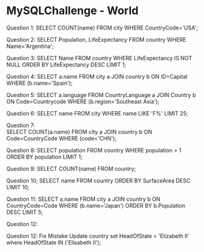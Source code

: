 # MySQLChallenge - World

Question 1: 
    SELECT COUNT(name) FROM city WHERE CountryCode='USA';

Question 2: 
    SELECT Population, LifeExpectancy FROM country WHERE Name='Argentina';

Question 3: 
    SELECT Name FROM country WHERE LifeExpectancy IS NOT NULL ORDER BY LifeExpectancy DESC LIMIT 1;

Question 4: 
    SELECT a.name FROM city a JOIN country b ON ID=Capital WHERE (b.name='Spain');

Question 5:
    SELECT a.language FROM CountryLanguage a JOIN Country b ON Code=Countrycode WHERE (b.region='Southeast Asia');

Question 6:
    SELECT name FROM city WHERE name LIKE 'F%' LIMIT 25;

Question 7:    
    SELECT COUNT(a.name) FROM city a JOIN country b ON Code=CountryCode WHERE (code='CHN');

Question 8:
    SELECT population FROM country WHERE population > 1 ORDER BY population LIMIT 1;

Question 9:
    SELECT COUNT(name) FROM country;

Question 10;
    SELECT name FROM country ORDER BY SurfaceArea DESC LIMIT 10;

Question 11:
    SELECT a.name FROM city a JOIN country b ON CountryCode=Code WHERE (b.name='Japan') ORDER BY b.Population DESC LIMIT 5;

Question 12: 
    




 Question 12:
    Fix Mistake
         Update country set HeadOfState = 'Elizabeth II' where HeadOfState IN ('Elisabeth II');

